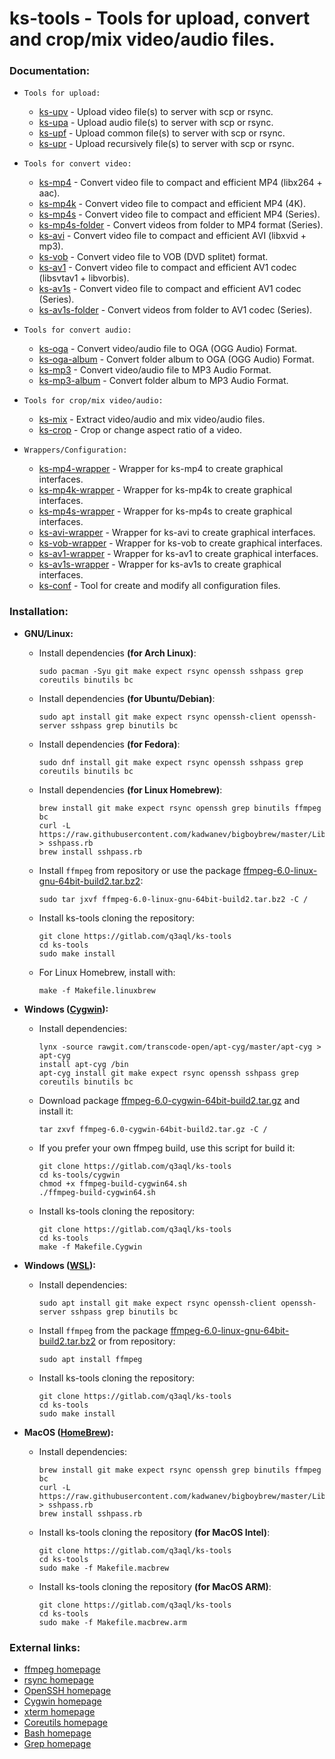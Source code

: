 ks-tools - Tools for upload, convert and crop/mix video/audio files.
====================================================================

### Documentation:
  * `Tools for upload:`

    * [ks-upv](doc/ks-upv.md) - Upload video file(s) to server with scp or rsync.
    * [ks-upa](doc/ks-upa.md) - Upload audio file(s) to server with scp or rsync.
    * [ks-upf](doc/ks-upf.md) - Upload common file(s) to server with scp or rsync.
    * [ks-upr](doc/ks-upr.md) - Upload recursively file(s) to server with scp or rsync.
  
  * `Tools for convert video:`

    * [ks-mp4](doc/ks-mp4.md) - Convert video file to compact and efficient MP4 (libx264 + aac).
    * [ks-mp4k](doc/ks-mp4k.md) - Convert video file to compact and efficient MP4 (4K).
    * [ks-mp4s](doc/ks-mp4s.md) - Convert video file to compact and efficient MP4 (Series).
    * [ks-mp4s-folder](doc/ks-mp4s-folder.md) - Convert videos from folder to MP4 format (Series).
    * [ks-avi](doc/ks-avi.md) - Convert video file to compact and efficient AVI (libxvid + mp3).
    * [ks-vob](doc/ks-vob.md) - Convert video file to VOB (DVD splitet) format.
    * [ks-av1](doc/ks-av1.md) - Convert video file to compact and efficient AV1 codec (libsvtav1 + libvorbis).
    * [ks-av1s](doc/ks-av1s.md) - Convert video file to compact and efficient AV1 codec (Series).
    * [ks-av1s-folder](doc/ks-av1s-folder.md) - Convert videos from folder to AV1 codec (Series).
  
  * `Tools for convert audio:`

    * [ks-oga](doc/ks-oga.md) - Convert video/audio file to OGA (OGG Audio) Format.
    * [ks-oga-album](doc/ks-oga-album.md) - Convert folder album to OGA (OGG Audio) Format.
    * [ks-mp3](doc/ks-mp3.md) - Convert video/audio file to MP3 Audio Format.
    * [ks-mp3-album](doc/ks-mp3-album.md) - Convert folder album to MP3 Audio Format.
  
  * `Tools for crop/mix video/audio:`

    * [ks-mix](doc/ks-mix.md) - Extract video/audio and mix video/audio files.
    * [ks-crop](doc/ks-crop.md) - Crop or change aspect ratio of a video.
  
  * `Wrappers/Configuration:`

    * [ks-mp4-wrapper](doc/ks-mp4-wrapper.md) - Wrapper for ks-mp4 to create graphical interfaces.
    * [ks-mp4k-wrapper](doc/ks-mp4k-wrapper.md) - Wrapper for ks-mp4k to create graphical interfaces.
    * [ks-mp4s-wrapper](doc/ks-mp4s-wrapper.md) - Wrapper for ks-mp4s to create graphical interfaces.
    * [ks-avi-wrapper](doc/ks-avi-wrapper.md) - Wrapper for ks-avi to create graphical interfaces.
    * [ks-vob-wrapper](doc/ks-vob-wrapper.md) - Wrapper for ks-vob to create graphical interfaces.
    * [ks-av1-wrapper](doc/ks-av1-wrapper.md) - Wrapper for ks-av1 to create graphical interfaces.
    * [ks-av1s-wrapper](doc/ks-av1s-wrapper.md) - Wrapper for ks-av1s to create graphical interfaces.
    * [ks-conf](doc/ks-conf.md) - Tool for create and modify all configuration files. 

### Installation:

  * **GNU/Linux:**
  
    * Install dependencies **(for Arch Linux)**:
    
          sudo pacman -Syu git make expect rsync openssh sshpass grep coreutils binutils bc

    * Install dependencies **(for Ubuntu/Debian)**:
    
          sudo apt install git make expect rsync openssh-client openssh-server sshpass grep binutils bc
      
    * Install dependencies **(for Fedora)**:
    
          sudo dnf install git make expect rsync openssh sshpass grep coreutils binutils bc

    * Install dependencies **(for Linux Homebrew)**:

          brew install git make expect rsync openssh grep binutils ffmpeg bc
          curl -L https://raw.githubusercontent.com/kadwanev/bigboybrew/master/Library/Formula/sshpass.rb > sshpass.rb
          brew install sshpass.rb
  
    * Install `ffmpeg` from repository or use the package [ffmpeg-6.0-linux-gnu-64bit-build2.tar.bz2](https://drive.proton.me/urls/87E226C29C#mcuvbx0p6DLy):
    
          sudo tar jxvf ffmpeg-6.0-linux-gnu-64bit-build2.tar.bz2 -C /
      
    * Install ks-tools cloning the repository:
    
          git clone https://gitlab.com/q3aql/ks-tools
          cd ks-tools
          sudo make install

    * For Linux Homebrew, install with:

          make -f Makefile.linuxbrew

  * **Windows ([Cygwin](https://www.cygwin.com/)):**
  
    * Install dependencies:
    
          lynx -source rawgit.com/transcode-open/apt-cyg/master/apt-cyg > apt-cyg
          install apt-cyg /bin
          apt-cyg install git make expect rsync openssh sshpass grep coreutils binutils bc
      
    * Download package [ffmpeg-6.0-cygwin-64bit-build2.tar.gz](https://drive.proton.me/urls/87E226C29C#mcuvbx0p6DLy) and install it:
    
          tar zxvf ffmpeg-6.0-cygwin-64bit-build2.tar.gz -C /

    * If you prefer your own ffmpeg build, use this script for build it:

          git clone https://gitlab.com/q3aql/ks-tools
          cd ks-tools/cygwin
          chmod +x ffmpeg-build-cygwin64.sh
          ./ffmpeg-build-cygwin64.sh
  
    * Install ks-tools cloning the repository:

          git clone https://gitlab.com/q3aql/ks-tools
          cd ks-tools
          make -f Makefile.Cygwin
      
  * **Windows ([WSL](https://learn.microsoft.com/en-us/windows/wsl/install)):**
  
    * Install dependencies:
    
          sudo apt install git make expect rsync openssh-client openssh-server sshpass grep binutils bc
      
    * Install `ffmpeg` from the package [ffmpeg-6.0-linux-gnu-64bit-build2.tar.bz2](https://drive.proton.me/urls/87E226C29C#mcuvbx0p6DLy) or from repository:
    
          sudo apt install ffmpeg

    * Install ks-tools cloning the repository:
    
          git clone https://gitlab.com/q3aql/ks-tools
          cd ks-tools
          sudo make install
      
  * **MacOS ([HomeBrew](https://brew.sh/)):**
  
    * Install dependencies:
    
          brew install git make expect rsync openssh grep binutils ffmpeg bc
          curl -L https://raw.githubusercontent.com/kadwanev/bigboybrew/master/Library/Formula/sshpass.rb > sshpass.rb
          brew install sshpass.rb 
      
    * Install ks-tools cloning the repository **(for MacOS Intel)**:
    
          git clone https://gitlab.com/q3aql/ks-tools
          cd ks-tools
          sudo make -f Makefile.macbrew

    * Install ks-tools cloning the repository **(for MacOS ARM)**:
    
          git clone https://gitlab.com/q3aql/ks-tools
          cd ks-tools
          sudo make -f Makefile.macbrew.arm

### External links:

  * [ffmpeg homepage](http://ffmpeg.org/)
  * [rsync homepage](https://rsync.samba.org/)
  * [OpenSSH homepage](https://www.openssh.com/)
  * [Cygwin homepage](https://www.cygwin.com/)
  * [xterm homepage](https://invisible-island.net/xterm/)
  * [Coreutils homepage](https://www.gnu.org/software/coreutils/coreutils.html)
  * [Bash homepage](https://www.gnu.org/software/bash/)
  * [Grep homepage](https://www.gnu.org/software/grep/)
  


